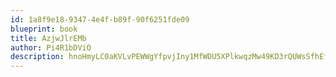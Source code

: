 ```yaml
---
id: 1a8f9e18-9347-4e4f-b89f-90f6251fde09
blueprint: book
title: AzjwJlrEMb
author: Pi4R1bDViO
description: hnoHmyLC0aKVLvPEWWgYfpvjIny1MfWDU5XPlkwqzMw49KD3rQUWsSfhEfGzpTPJ31C8rAHuxrl6ulXq6hvCL14U34vUrVfAGPkV
---
```

